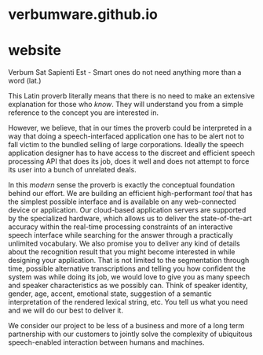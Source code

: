 # verbumware.github.io
# website

Verbum Sat Sapienti Est - Smart ones do not need anything more than a word (lat.)

This Latin proverb literally means that there is no need to make an extensive explanation for those who *know*. They will understand you from a simple reference to the concept you are interested in.

However, we believe, that in our times the proverb could be interpreted in a way that doing a speech-interfaced application one has to be alert not to fall victim to the bundled selling of large corporations. Ideally the speech application designer has to have access to the discreet and efficient speech processing API that does its job, does it well and does not attempt to force its user into a bunch of unrelated deals.

In this *modern* sense the proverb is exactly the conceptual foundation behind our effort. We are building an efficient high-performant *tool* that has the simplest possible interface and is available on any web-connected device or application. Our cloud-based application servers are supported by the specialized hardware, which allows us to deliver the state-of-the-art accuracy within the real-time processing constraints of an interactive speech interface while searching for the answer through a practically unlimited vocabulary. We also promise you to deliver any kind of details about the recognition result that you might become interested in while designing your application. That is not limited to the segmentation through time, possible alternative transcriptions and telling you how confident the system was while doing its job, we would love to give you as many speech and speaker characteristics as we possibly can. Think of speaker identity, gender, age, accent, emotional state, suggestion of a semantic interpretation of the rendered lexical string, etc. You tell us what you need and we will do our best to deliver it.

We consider our project to be less of a business and more of a long term partnership with our customers to jointly solve the complexity of ubiquitous speech-enabled interaction between humans and machines.
